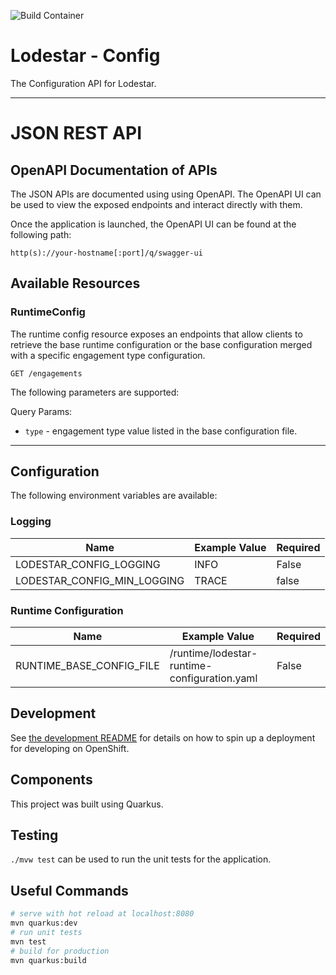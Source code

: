 ![Build Container](https://github.com/rht-labs/lodestar-config/workflows/Build%20Container/badge.svg)

# Lodestar - Config

The Configuration API for Lodestar.

----

# JSON REST API

## OpenAPI Documentation of APIs

The JSON APIs are documented using using OpenAPI.  The OpenAPI UI can be used to view the exposed endpoints and interact directly with them.

Once the application is launched, the OpenAPI UI can be found at the following path:

```
http(s)://your-hostname[:port]/q/swagger-ui
```

## Available Resources

### RuntimeConfig

The runtime config resource exposes an endpoints that allow clients to retrieve the base runtime configuration or the base configuration merged with a specific engagement type configuration.

`GET /engagements`

The following parameters are supported:

Query Params:
  * `type` - engagement type value listed in the base configuration file.

----

## Configuration

The following environment variables are available:

### Logging

| Name | Example Value | Required |
|------|---------------|----------|
| LODESTAR_CONFIG_LOGGING | INFO | False |
| LODESTAR_CONFIG_MIN_LOGGING | TRACE | false |

### Runtime Configuration

| Name | Example Value | Required |
|------|---------------|----------|
| RUNTIME_BASE_CONFIG_FILE | /runtime/lodestar-runtime-configuration.yaml | False |

## Development

See [the development README](deployment/README.md) for details on how to spin up a deployment for developing on OpenShift.

## Components

This project was built using Quarkus.

## Testing

`./mvw test` can be used to run the unit tests for the application.

## Useful Commands

``` bash
# serve with hot reload at localhost:8080
mvn quarkus:dev
# run unit tests
mvn test
# build for production
mvn quarkus:build
```
